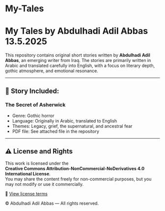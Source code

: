 # My-Tales
# My Tales by Abdulhadi Adil Abbas 13.5.2025

This repository contains original short stories written by **Abdulhadi Adil Abbas**, an emerging writer from Iraq. The stories are primarily written in Arabic and translated carefully into English, with a focus on literary depth, gothic atmosphere, and emotional resonance.

---

## 📘 Story Included:
### **The Secret of Asherwick**
- Genre: Gothic horror
- Language: Originally in Arabic, translated to English
- Themes: Legacy, grief, the supernatural, and ancestral fear
- PDF file: See attached file in the repository

---

## ⚠️ License and Rights

This work is licensed under the  
**Creative Commons Attribution-NonCommercial-NoDerivatives 4.0 International License**.  
You may share the content freely for non-commercial purposes, but you may not modify or use it commercially.

🔗 [View license terms](https://creativecommons.org/licenses/by-nc-nd/4.0/)

© Abdulhadi Adil Abbas — All rights reserved.

